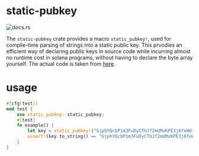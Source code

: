 # static-pubkey

![docs.rs](https://img.shields.io/docsrs/static-pubkey)

The `static-pubkey` crate provides a macro `static_pubkey!`, used for compile-time parsing of strings into a static public key. This prvodies an efficient way of declaring public keys in source code while incurring almost no runtime cost in solana programs, without having to declare the byte array yourself.  The actual code is taken from [here](https://github.com/project-serum/anchor/commit/96036e149173603926074c6dba445c47bd6575aa).


# usage

```rust
#[cfg(test)]
mod test {
    use static_pubkey::static_pubkey;
    #[test]
    fn example() {
        let key = static_pubkey!("GjphYQcbP1m3FuDyCTUJf2mUMxKPE3j6feWU1rxvC7Ps");
        assert!(key.to_string() == "GjphYQcbP1m3FuDyCTUJf2mUMxKPE3j6feWU1rxvC7Ps");
    }
}
